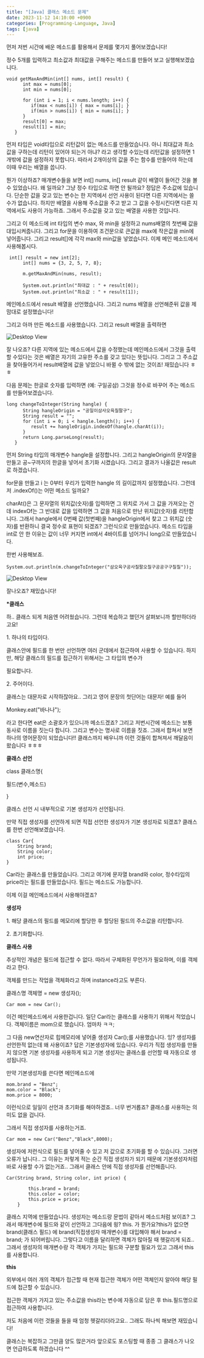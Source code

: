 ```yaml
---
title: "[Java] 클래스 메소드 문제"
date: 2023-11-12 14:10:00 +0900
categories: [Programming-Language, Java]
tags: [java]
---
```



먼저 저번 시간에 배운 메소드를 활용해서 문제를 몇가지 풀어보겠습니다!

정수 5개를 입력하고 최소값과 최대값을 구해주는 메소드를 만들어 보고 실행해보겠습니다.

```
void getMaxAndMin(int[] nums, int[] result) {
      int max = nums[0];
      int min = nums[0];
      
      for (int i = 1; i < nums.length; i++) {
         if(max < nums[i]) { max = nums[i]; }
         if(min > nums[i]) { min = nums[i]; }
      }
      result[0] = max;
      result[1] = min;
   }
```

먼저 타입은 void타입으로 리턴값이 없는 메소드를 만들었습니다. 아니 최대값과 최소값을 구하는데 리턴이 있어야 되는거 아냐? 라고 생각할 수있는데 리턴값을 설정하면 1개밖에 값을 설정하지 못합니다. 따라서 2개이상의 값을 주는 함수를 만들어야 하는데 이때 우리는 배열을 씁니다.

뭔가 이상하죠? 매개변수들을 보면 int\[\] nums, in\[\] result 같이 배열이 들어간 것을 볼 수 있었습니다. 왜 일까요? 그냥 정수 타입으로 하면 안 될까요? 정답은 주소값에 있습니다. 단순한 값을 갖고 있는 변수는 한 지역에서 선언 사용이 된다면 다른 지역에서는 쓸 수가 없습니다. 하지만 배열을 사용해 주소값을 주고 받고 그 값을 수정시킨다면 다른 지역에서도 사용이 가능하죠. 그래서 주소값을 갖고 있는 배열을 사용한 것입니다.

그리고 이 메소드에 int 타입의 변수 max, 와 min을 설정하고 nums배열의 첫번째 값을 대입시켜줍니다. 그리고 for문을 이용하여 조건문으로 큰값을 max에 작은값을 min에 넣어줍니다. 그리고 result\[\]에 각각 max와 min값을 넣었습니다. 이제 메인 메소드에서 사용해봅시다.

```
 int[] result = new int[2];
      int[] nums = {3, 2, 5, 7, 8};
      
      m.getMaxAndMin(nums, result);
      
      System.out.println("최대값 : " + result[0]);
      System.out.println("최소값 : " + result[1]);
```

메인메소드에서 result 배열을 선언했습니다. 그리고 nums 배열을 선언해준뒤 값을 제 맘대로 설정했습니다!

그리고 아까 만든 메소드를 사용했습니다. 그리고 result 배열을 출력하면

![Desktop View](/assets/img/Programming-Language/Java/Class-Method/1.png)

잘 나오죠? 다른 지역에 있는 메소드에서 값을 수정했는데 메인메소드에서 그것을 출력할 수있다는 것은 배열은 자기의 고유한 주소를 갖고 있다는 뜻입니다. 그리고 그 주소값을 찾아들어가서 result배열에 값을 넣었으니 바뀔 수 밖에 없는 것이죠! 재밌습니다 ㅎㅎ

다음 문제는 한글로 숫자를 입력하면 (예: 구일공삼) 그것을 정수로 바꾸어 주는 메소드를 만들어보겠습니다.

```
long changeToInteger(String hangle) {
      String hangleOrigin = "공일이삼사오육칠팔구";
      String result = "";
      for (int i = 0; i < hangle.length(); i++) {
         result += hangleOrigin.indexOf(hangle.charAt(i));
      }
      return Long.parseLong(result);
   }
```

먼저 String 타입의 매개변수 hangle을 설정합니다. 그리고 hangleOrigin의 문자열을 만들고 공~구까지의 한글을 넣어서 초기화 시켰습니다. 그리고 결과가 나올값은 result로 하겠습니다.

for문을 만들고 i 는 0부터 우리가 입력한 hangle 의 길이값까지 설정했습니다. 그런데 저 .indexOf()는 어떤 메소드 일까요?

charAt()은 그 문자열의 위치값(숫자)를 입력하면 그 위치로 가서 그 값을 가져오는 건데 indexOf는 그 반대로 값을 입력하면 그 값을 처음으로 만난 위치값(숫자)를 리턴합니다. 그래서 hangle에서 0번째 값(첫번째)을 hangleOrigin에서 찾고 그 위치값 (숫자)를 반환하니 결국 정수로 표현이 되겠죠? 그런식으로 만들었습니다. 메소드 타입을 int로 안 한 이유는 값이 너무 커지면 int에서 4바이트를 넘어가니 long으로 만들었습니다.

한번 사용해보죠.

```
System.out.println(m.changeToInteger("삼오육구공사칠팔오칠구공공구구칠칠"));
```

![Desktop View](/assets/img/Programming-Language/Java/Class-Method/2.png)

잘나오죠? 재밌습니다!

**\*클래스**

하.. 클래스 되게 처음엔 어려웠습니다. 그런데 복습하고 했던거 살펴보니까 할만하더라고요!

1\. 하나의 타입이다.

클래스안에 필드를 한 번만 선언하면 여러 군데에서 접근하여 사용할 수 있습니다. 하지만, 해당 클래스의 필드를 접근하기 위해서는 그 타입의 변수가

필요합니다.

2\. 주어이다.

클래스는 대문자로 시작하잖아요.. 그리고 영어 문장의 첫단어는 대문자! 예를 들어

Monkey.eat("바나나");

라고 한다면 eat은 소괄호가 있으니까 메소드겠죠? 그리고 저번시간에 메소드는 보통 동사로 이름을 짓는다 합니다. 그리고 변수는 명사로 이름을 짓죠. 그래서 합쳐서 보면 하나의 영어문장이 되었습니다!! 클래스까지 배우니까 이런 것들이 합쳐져서 깨달음이 왔습니다 ㅎㅎㅎ

**클래스 선언**

class 클래스명{

필드(변수,메소드)

}

클래스 선언 시 내부적으로 기본 생성자가 선언됩니다.

만약 직접 생성자를 선언하게 되면 직접 선언한 생성자가 기본 생성자로 되겠죠? 클래스를 한번 선언해보겠습니다.

```
class Car{
	String brand;
	String color;
	int price;
}
```

Car라는 클래스를 만들었습니다. 그리고 여기에 문자열 brand와 color, 정수타입의 price라는 필드를 만들었습니다. 필드는 메소드도 가능합니다.

이제 이걸 메인메소드에서 사용해야겠죠?

**생성자**

1\. 해당 클래스의 필드를 메모리에 할당한 후 할당된 필드의 주소값을 리턴합니다.

2\. 초기화합니다.

**클래스 사용**

추상적인 개념은 필드에 접근할 수 없다. 따라서 구체화된 무언가가 필요하며, 이를 객체라고 한다.

객체를 만드는 작업을 객체화라고 하며 instance라고도 부른다.

클래스명 객체명 = new 생성자();

```
Car mom = new Car();
```

이건 메인메소드에서 사용한겁니다. 일단 Car라는 클래스를 사용하기 위해서 적었습니다. 객체이름은 mom으로 했습니다. 엄마차 ㅋㅋ;

그 다음 new연산자로 힙메모리에 넣어줄 생성자 Car();를 사용했습니다. 잉? 생성자를 선언한적 없는데 왜 사용이죠? 답은 기본생성자에 있습니다. 우리가 직접 생성자를 만들지 않으면 기본 생성자를 사용하게 되고 기본 생성자는 클래스를 선언할 때 자동으로 생성됩니다.

만약 기본생성자를 쓴다면 메인메소드에

```
mom.brand = "Benz";
mom.color = "Black";
mom.price = 8000;
```

이런식으로 일일이 선언과 초기화를 해야하겠죠.. 너무 번거롭죠? 클래스를 사용하는 의미도 없을 겁니다.

그래서 직접 생성자를 사용하는거죠.

```
Car mom = new Car("Benz","Black",8000);
```

생성자에 저런식으로 필드를 넣어줄 수 있고 저 값으로 초기화를 할 수 있습니다. 그러면 오류가 납니다.. 그 이유는 저렇게 적는 순간 직접 생성자가 되기 때문에 기본생성자처럼 바로 사용할 수가 없는거죠.. 그래서 클래스 안에 직접 생성자를 선언해줍니다.

```
Car(String brand, String color, int price) {
		
		this.brand = brand;
		this.color = color;
		this.price = price;
	}
```

클래스 지역에 만들었습니다. 생성자는 메소드랑 문법이 같아서 메소드처럼 보이죠? 그래서 매개변수에 필드와 같이 선언하고 그다음에 읭? this. 가 뭔가요?this가 없으면 brand(클래스 필드) 에 brand(직접생성자 매개변수)를 대입해야 해서 brand = brand; 가 되어버립니다. 그렇다고 이름을 달리하면 객체가 많아질 때 헷갈리게 되죠.. 그래서 생성자의 매개변수랑 각 객체가 가지는 필드와 구분할 필요가 있고 그래서 this를 사용합니다.

**this**

외부에서 여러 개의 객체가 접근할 때 현재 접근한 객체가 어떤 객체인지 알아야 해당 필드에 접근할 수 있습니다.

접근한 객체가 가지고 있는 주소값을 this라는 변수에 자동으로 담은 후 this.필드명으로 접근하여 사용합니다.

저도 처음에 이런 것들을 들을 때 엄청 헷갈리더라고요.. 그래도 하나씩 해보면 재밌습니다!

클래스는 복잡하고 그만큼 양도 많은거라 앞으로도 포스팅할 때 종종 그 클래스가 나오면 언급하도록 하겠습니다 ^^